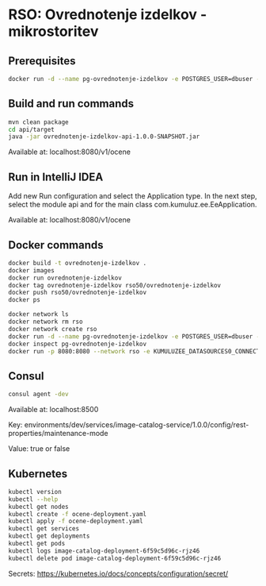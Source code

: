 # RSO: Ovrednotenje izdelkov - mikrostoritev

## Prerequisites

```bash
docker run -d --name pg-ovrednotenje-izdelkov -e POSTGRES_USER=dbuser -e POSTGRES_PASSWORD=postgres -e POSTGRES_DB=ocene -p 5432:5432 --network rso postgres:13
```

## Build and run commands
```bash
mvn clean package
cd api/target
java -jar ovrednotenje-izdelkov-api-1.0.0-SNAPSHOT.jar
```
Available at: localhost:8080/v1/ocene

## Run in IntelliJ IDEA
Add new Run configuration and select the Application type. In the next step, select the module api and for the main class com.kumuluz.ee.EeApplication.

Available at: localhost:8080/v1/ocene

## Docker commands
```bash
docker build -t ovrednotenje-izdelkov .   
docker images
docker run ovrednotenje-izdelkov    
docker tag ovrednotenje-izdelkov rso50/ovrednotenje-izdelkov   
docker push rso50/ovrednotenje-izdelkov
docker ps
```

```bash
docker network ls  
docker network rm rso
docker network create rso
docker run -d --name pg-ovrednotenje-izdelkov -e POSTGRES_USER=dbuser -e POSTGRES_PASSWORD=postgres -e POSTGRES_DB=ocene -p 5432:5432 --network rso postgres:13
docker inspect pg-ovrednotenje-izdelkov
docker run -p 8080:8080 --network rso -e KUMULUZEE_DATASOURCES0_CONNECTIONURL=jdbc:postgresql://pg-ovrednotenje-izdelkov:5432/ocene ovrednotenje-izdelkov
```

## Consul
```bash
consul agent -dev
```
Available at: localhost:8500

Key: environments/dev/services/image-catalog-service/1.0.0/config/rest-properties/maintenance-mode

Value: true or false

## Kubernetes
```bash
kubectl version
kubectl --help
kubectl get nodes
kubectl create -f ocene-deployment.yaml 
kubectl apply -f ocene-deployment.yaml 
kubectl get services 
kubectl get deployments
kubectl get pods
kubectl logs image-catalog-deployment-6f59c5d96c-rjz46
kubectl delete pod image-catalog-deployment-6f59c5d96c-rjz46
```
Secrets: https://kubernetes.io/docs/concepts/configuration/secret/

